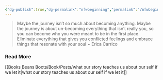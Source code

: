 ```yaml
---
{"dg-publish":true,"dg-permalink":"nfwbeginning","permalink":"/nfwbeginning/","dgHomeLink":true,"dgPassFrontmatter":false}
---
```



> Maybe the journey isn’t so much about becoming anything. Maybe the journey is about un-becoming everything that isn’t really you, so you can become who you were meant to be in the first place. Eliminate everything that gives you conflicted feelings and embrace things that resonate with your soul ~ Erica Carrico

### Read More

[[Books Beans Boots/Book/Posts/what our story teaches us about our self if we let it|what our story teaches us about our self if we let it]]